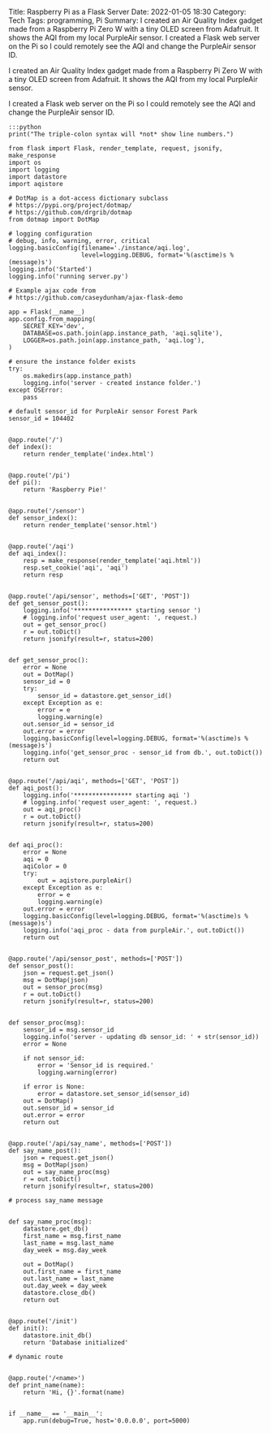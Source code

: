 Title: Raspberry Pi as a Flask Server
Date: 2022-01-05 18:30
Category: Tech
Tags: programming, Pi
Summary: I created an Air Quality Index gadget made from a Raspberry Pi Zero W with a tiny OLED screen from Adafruit. It shows the AQI from my local PurpleAir sensor. I created a Flask web server on the Pi so I could remotely see the AQI and change the PurpleAir sensor ID.

I created an Air Quality Index gadget made from a Raspberry Pi Zero W with a tiny OLED screen from Adafruit. It shows the AQI from my local PurpleAir sensor. 

I created a Flask web server on the Pi so I could remotely see the AQI and change the PurpleAir sensor ID.



    :::python
    print("The triple-colon syntax will *not* show line numbers.")

    from flask import Flask, render_template, request, jsonify, make_response
    import os
    import logging
    import datastore
    import aqistore

    # DotMap is a dot-access dictionary subclass
    # https://pypi.org/project/dotmap/
    # https://github.com/drgrib/dotmap
    from dotmap import DotMap

    # logging configuration
    # debug, info, warning, error, critical
    logging.basicConfig(filename='./instance/aqi.log',
                        level=logging.DEBUG, format='%(asctime)s %(message)s')
    logging.info('Started')
    logging.info('running server.py')

    # Example ajax code from
    # https://github.com/caseydunham/ajax-flask-demo

    app = Flask(__name__)
    app.config.from_mapping(
        SECRET_KEY='dev',
        DATABASE=os.path.join(app.instance_path, 'aqi.sqlite'),
        LOGGER=os.path.join(app.instance_path, 'aqi.log'),
    )

    # ensure the instance folder exists
    try:
        os.makedirs(app.instance_path)
        logging.info('server - created instance folder.')
    except OSError:
        pass

    # default sensor_id for PurpleAir sensor Forest Park
    sensor_id = 104402


    @app.route('/')
    def index():
        return render_template('index.html')


    @app.route('/pi')
    def pi():
        return 'Raspberry Pie!'


    @app.route('/sensor')
    def sensor_index():
        return render_template('sensor.html')


    @app.route('/aqi')
    def aqi_index():
        resp = make_response(render_template('aqi.html'))
        resp.set_cookie('aqi', 'aqi')
        return resp


    @app.route('/api/sensor', methods=['GET', 'POST'])
    def get_sensor_post():
        logging.info('**************** starting sensor ')
        # logging.info('request user_agent: ', request.)
        out = get_sensor_proc()
        r = out.toDict()
        return jsonify(result=r, status=200)


    def get_sensor_proc():
        error = None
        out = DotMap()
        sensor_id = 0
        try:
            sensor_id = datastore.get_sensor_id()
        except Exception as e:
            error = e
            logging.warning(e)
        out.sensor_id = sensor_id
        out.error = error
        logging.basicConfig(level=logging.DEBUG, format='%(asctime)s %(message)s')
        logging.info('get_sensor_proc - sensor_id from db.', out.toDict())
        return out


    @app.route('/api/aqi', methods=['GET', 'POST'])
    def aqi_post():
        logging.info('**************** starting aqi ')
        # logging.info('request user_agent: ', request.)
        out = aqi_proc()
        r = out.toDict()
        return jsonify(result=r, status=200)


    def aqi_proc():
        error = None
        aqi = 0
        aqiColor = 0
        try:
            out = aqistore.purpleAir()
        except Exception as e:
            error = e
            logging.warning(e)
        out.error = error
        logging.basicConfig(level=logging.DEBUG, format='%(asctime)s %(message)s')
        logging.info('aqi_proc - data from purpleAir.', out.toDict())
        return out


    @app.route('/api/sensor_post', methods=['POST'])
    def sensor_post():
        json = request.get_json()
        msg = DotMap(json)
        out = sensor_proc(msg)
        r = out.toDict()
        return jsonify(result=r, status=200)


    def sensor_proc(msg):
        sensor_id = msg.sensor_id
        logging.info('server - updating db sensor_id: ' + str(sensor_id))
        error = None

        if not sensor_id:
            error = 'Sensor_id is required.'
            logging.warning(error)

        if error is None:
            error = datastore.set_sensor_id(sensor_id)
        out = DotMap()
        out.sensor_id = sensor_id
        out.error = error
        return out


    @app.route('/api/say_name', methods=['POST'])
    def say_name_post():
        json = request.get_json()
        msg = DotMap(json)
        out = say_name_proc(msg)
        r = out.toDict()
        return jsonify(result=r, status=200)

    # process say_name message


    def say_name_proc(msg):
        datastore.get_db()
        first_name = msg.first_name
        last_name = msg.last_name
        day_week = msg.day_week

        out = DotMap()
        out.first_name = first_name
        out.last_name = last_name
        out.day_week = day_week
        datastore.close_db()
        return out


    @app.route('/init')
    def init():
        datastore.init_db()
        return 'Database initialized'

    # dynamic route


    @app.route('/<name>')
    def print_name(name):
        return 'Hi, {}'.format(name)


    if __name__ == '__main__':
        app.run(debug=True, host='0.0.0.0', port=5000)

